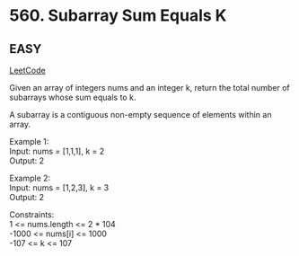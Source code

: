 # 560. Subarray Sum Equals K

## EASY

[LeetCode](https://leetcode.cn/problems/find-all-numbers-disappeared-in-an-array/)

Given an array of integers nums and an integer k, return the total number of subarrays whose sum equals to k.

A subarray is a contiguous non-empty sequence of elements within an array.


Example 1:\
Input: nums = [1,1,1], k = 2\
Output: 2

Example 2:\
Input: nums = [1,2,3], k = 3\
Output: 2
 
Constraints:\
1 <= nums.length <= 2 * 104\
-1000 <= nums[i] <= 1000\
-107 <= k <= 107
